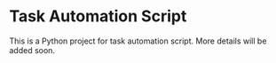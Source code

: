 # Task Automation Script

This is a Python project for task automation script. More details will be added soon.